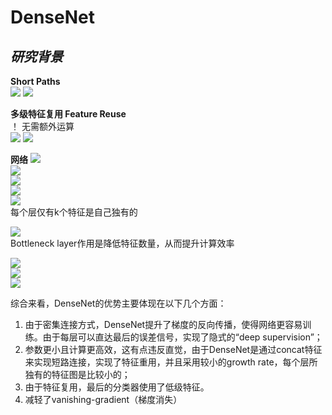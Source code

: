 # DenseNet  

## *研究背景*  
**Short Paths**  
![](屏幕快照2020-10-28下午2.44.01.png)
![](屏幕快照2020-10-28下午2.45.29.png)

**多级特征复用 Feature Reuse**  
！ 无需额外运算  
![](屏幕快照2020-10-28下午2.46.28.png)
![](屏幕快照2020-10-28下午2.50.56.png)

**网络**
![](屏幕快照2020-10-28下午3.12.33.png)  
![](屏幕快照2020-10-28下午3.23.09.png)  
![](无标题1.png)  
![](无标题2.png)  
![](无标题3.png)  
每个层仅有k个特征是自己独有的

![](无标题4.png)  
Bottleneck
 layer作用是降低特征数量，从而提升计算效率 

![](无标题5.png)  
![](无标题6.png)  
![](无标题7.png)  


综合来看，DenseNet的优势主要体现在以下几个方面：  
1. 由于密集连接方式，DenseNet提升了梯度的反向传播，使得网络更容易训练。由于每层可以直达最后的误差信号，实现了隐式的“deep supervision”；  
2. 参数更小且计算更高效，这有点违反直觉，由于DenseNet是通过concat特征来实现短路连接，实现了特征重用，并且采用较小的growth rate，每个层所独有的特征图是比较小的；  
3. 由于特征复用，最后的分类器使用了低级特征。
4. 减轻了vanishing-gradient（梯度消失）